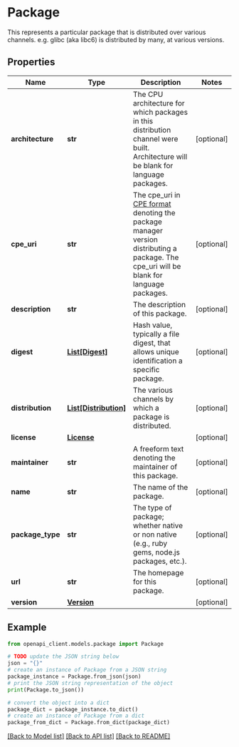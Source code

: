 # Package

This represents a particular package that is distributed over various channels. e.g. glibc (aka libc6) is distributed by many, at various versions.

## Properties

Name | Type | Description | Notes
------------ | ------------- | ------------- | -------------
**architecture** | **str** | The CPU architecture for which packages in this distribution channel were built. Architecture will be blank for language packages. | [optional] 
**cpe_uri** | **str** | The cpe_uri in [CPE format](https://cpe.mitre.org/specification/) denoting the package manager version distributing a package. The cpe_uri will be blank for language packages. | [optional] 
**description** | **str** | The description of this package. | [optional] 
**digest** | [**List[Digest]**](Digest.md) | Hash value, typically a file digest, that allows unique identification a specific package. | [optional] 
**distribution** | [**List[Distribution]**](Distribution.md) | The various channels by which a package is distributed. | [optional] 
**license** | [**License**](License.md) |  | [optional] 
**maintainer** | **str** | A freeform text denoting the maintainer of this package. | [optional] 
**name** | **str** | The name of the package. | [optional] 
**package_type** | **str** | The type of package; whether native or non native (e.g., ruby gems, node.js packages, etc.). | [optional] 
**url** | **str** | The homepage for this package. | [optional] 
**version** | [**Version**](Version.md) |  | [optional] 

## Example

```python
from openapi_client.models.package import Package

# TODO update the JSON string below
json = "{}"
# create an instance of Package from a JSON string
package_instance = Package.from_json(json)
# print the JSON string representation of the object
print(Package.to_json())

# convert the object into a dict
package_dict = package_instance.to_dict()
# create an instance of Package from a dict
package_from_dict = Package.from_dict(package_dict)
```
[[Back to Model list]](../README.md#documentation-for-models) [[Back to API list]](../README.md#documentation-for-api-endpoints) [[Back to README]](../README.md)


